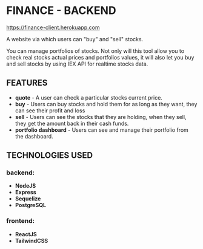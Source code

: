 # FINANCE - BACKEND

https://finance-client.herokuapp.com

A website via which users can "buy" and "sell" stocks.

You can manage portfolios of stocks. Not only will this tool allow you to check real stocks actual prices and portfolios values, it will also let you buy and sell stocks by using IEX API for realtime stocks data.

## FEATURES

- **quote** - A user can check a particular stocks current price.
- **buy** - Users can buy stocks and hold them for as long as they want, they can see their profit and loss
- **sell** - Users can see the stocks that they are holding, when they sell, they get the amount back in their cash funds.
- **portfolio dashboard** - Users can see and manage their portfolio from the dashboard.
<!-- * **history** -  -->

## TECHNOLOGIES USED

### backend:

- **NodeJS**
- **Express**
- **Sequelize**
- **PostgreSQL**

### frontend:

- **ReactJS**
- **TailwindCSS**
